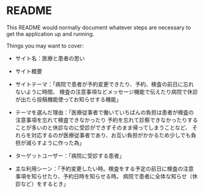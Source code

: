 # README

This README would normally document whatever steps are necessary to get the
application up and running.

Things you may want to cover:

* サイト名：医療と患者の思い

* サイト概要

* サイトテーマ：「病院で患者が予約変更できたり、予約、検査の前日に忘れないように時間、
検査の注意事項などメッセージ機能で伝えたり病院で休診が出たら投稿機能使ってお知らせする機能」

* テーマを選んだ理由：「医療従事者で働いていちばんの負担は患者が検査の注意事項を忘れて検査できなかったり
予約を忘れて診察できなかったりすることが多いのと休診なのに受診ができずそのまま帰ってしまうことなど、
それらを対応するのが医療従事者であり、お互い負担がかかるため少しでも負担が減らすように作った為」

* ターゲットユーザー：「病院に受診する患者」

* 主な利用シーン：「予約変更したい時。検査をする予定の前日に検査の注意事項を知らせたり、予約日時を知らせる時。
病院で患者に全体な知らせ（休診など）をするとき」
